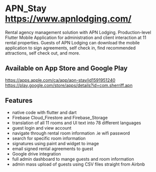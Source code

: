 # APN_Stay https://www.apnlodging.com/
Rental agency management solution with APN Lodging. Production-level Flutter Mobile Application for administration and client interaction at 11 rental properties. Guests of APN Lodging can download the mobile application to sign agreements, self check in, find recommended attractions, self check out, and more.
## Available on App Store and Google Play
https://apps.apple.com/ca/app/apn-stay/id1591951240
https://play.google.com/store/apps/details?id=com.sherriff.apn

## Features
* native code with flutter and dart
* Firebase Cloud_Firestore and Firebase_Storage 
* translation of all 11 rooms and UI text into 78 different languages
* guest login and view account
* navigate through rental room information .ie wifi password
* search for specific room information
* signatures using paint and widget to image
* email signed rental agreements to guest
* Google drive integration
* full admin dashboard to mange guests and room information
* admin mass upload of guests using CSV files straight from Airbnb
